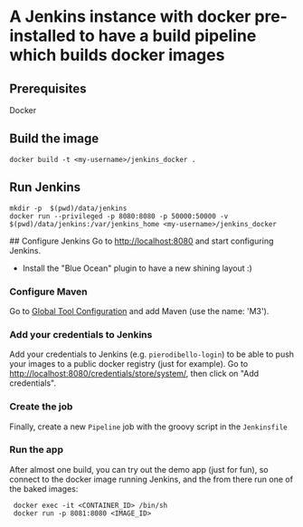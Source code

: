 # A Jenkins instance with docker pre-installed to have a build pipeline which builds docker images

## Prerequisites
Docker

## Build the image
```
docker build -t <my-username>/jenkins_docker .
```

## Run Jenkins
```
mkdir -p  $(pwd)/data/jenkins
docker run --privileged -p 8080:8080 -p 50000:50000 -v $(pwd)/data/jenkins:/var/jenkins_home <my-username>/jenkins_docker
```

## Configure Jenkins
Go to [http://localhost:8080](http://localhost:8080) and start configuring Jenkins.

* Install the "Blue Ocean" plugin to have a new shining layout :)

### Configure Maven
Go to [Global Tool Configuration](http://localhost:8080/configureTools/) and add Maven (use the name: 'M3').

### Add your credentials to Jenkins
Add your credentials to Jenkins (e.g. `pierodibello-login`) to be able to push your images to a public docker registry (just for example).
Go to [http://localhost:8080/credentials/store/system/](http://localhost:8080/credentials/store/system/), then click on "Add credentials".

### Create the job
Finally, create a new `Pipeline` job with the groovy script in the `Jenkinsfile`

### Run the app
After almost one build, you can try out the demo app (just for fun), so connect to the docker image running Jenkins, and the from there run one of the baked images:

```
 docker exec -it <CONTAINER_ID> /bin/sh
 docker run -p 8081:8080 <IMAGE_ID>
```
